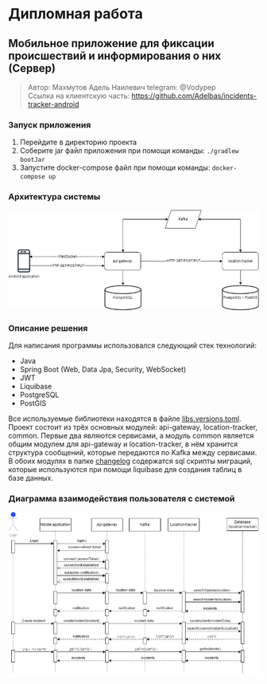 # Дипломная работа

## Мобильное приложение для фиксации происшествий и информирования о них (Сервер)
> Автор: Махмутов Адель Наилевич
telegram: @Vodypep  
Ссылка на клиентскую часть: https://github.com/Adelbas/incidents-tracker-android

### Запуск приложения
1. Перейдите в директорию проекта
2. Соберите jar файл приложения при помощи команды: `./gradlew bootJar`
3. Запустите docker-compose файл при помощи команды: `docker-compose up`

### Архитектура системы
![system](docs/images/system-arch.png)

### Описание решения
Для написания программы использовался следующий стек технологий:
* Java
* Spring Boot (Web, Data Jpa, Security, WebSocket)
* JWT
* Liquibase
* PostgreSQL
* PostGIS

Все используемые библиотеки находятся в файле [libs.versions.toml](gradle/libs.versions.toml).  
Проект состоит из трёх основных модулей: api-gateway, location-tracker, common. Первые два являются сервисами, а модуль common является общим модулем для api-gateway и location-tracker, в нём хранится структура сообщений, которые передаются по Kafka между сервисами.  
В обоих модулях в папке [changelog](location-tracker/src/main/resources/db/changelog) содержатся sql скрипты миграций, которые используются при помощи liquibase для создания таблиц в базе данных.

### Диаграмма взаимодействия пользователя с системой
![flow](docs/images/user-flow.png)